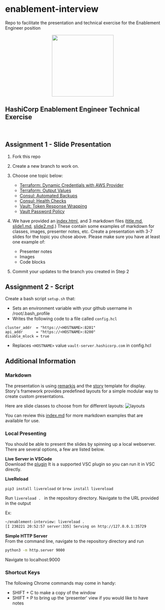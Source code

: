 # enablement-interview
Repo to facilitate the presentation and technical exercise for the Enablement Engineer position

<center>
<img width=200px src="https://hashicorp.github.io/field-workshops-assets/assets/logos/HashiCorp_Icon_Black.png" />
</center>

## HashiCorp Enablement Engineer Technical Exercise

<br>

## Assignment 1 - Slide Presentation

1. Fork this repo

2. Create a new branch to work on.

3. Choose one topic below:

   - [Terraform: Dynamic Credentials with AWS Provider](https://developer.hashicorp.com/terraform/cloud-docs/workspaces/dynamic-provider-credentials/aws-configuration)
   - [Terraform: Output Values](https://developer.hashicorp.com/terraform/language/values/outputs)
   - [Consul: Automated Backups](https://developer.hashicorp.com/consul/docs/enterprise/backups)
   - [Consul: Health Checks](https://developer.hashicorp.com/consul/docs/discovery/checks)
   - [Vault: Token Response Wrapping](https://developer.hashicorp.com/vault/docs/concepts/response-wrapping)
   - [Vault Password Policy](https://developer.hashicorp.com/vault/docs/concepts/password-policies)

4. We have provided an [index.html](index.html), and 3 markdown files ([title.md](title.md), [slide1.md](slide1.md), [slide2.md](slide2.md).) These contain some examples of markdown for classes, images, presenter notes, etc. Create a presentation with 3-7 slides for the topic you chose above. Please make sure you have at least one example of:

   - Presenter notes
   - Images
   - Code blocks

5. Commit your updates to the branch you created in Step 2

## Assignment 2 - Script

Create a bash script  `setup.sh` that:

- Sets an environment variable with your github username in /root/.bash_profile
- Writes the following code to a file called `config.hcl`

```hcl
cluster_addr  = "https://<HOSTNAME>:8201"
api_addr      = "https://<HOSTNAME>:8200"
disable_mlock = true
````

- Replaces `<HOSTNAME>` value `vault-server.hashicorp.com` in config.hcl

## Additional Information

### Markdown

The presentation is using [remarkjs](https://remarkjs.com/) and the [story](https://github.com/xaprb/story/tree/master) template for display. Story's framework provides predefined layouts for a simple modular way to create custom presentations.

Here are slide classes to choose from for different layouts:
![layouts](./assets/images/layouts.png)

You can review this [index.md](https://raw.githubusercontent.com/xaprb/story/master/exampleSite/content/slides/adirondack/index.md) for more markdown examples that are available for use.

### Local Presenting

You should be able to present the slides by spinning up a local webserver. There are several options, a few are listed below.

**Live Server in VSCode** <br>
Download the [plugin](https://marketplace.visualstudio.com/items?itemName=ritwickdey.LiveServer) It is a supported VSC plugin so you can run it in VSC directly.

**LiveReload**

`pip3 install livereload` or `brew install livereload`

Run `livereload . ` in the repository directory. Navigate to the URL provided in the output

Ex:

```bash
~/enablement-interview: livereload .
[I 230221 20:52:57 server:335] Serving on http://127.0.0.1:35729
````

**Simple HTTP Server** <br>
From the command line, navigate to the repository directory and run

```bash
python3 -m http.server 9000
```

Navigate to localhost:9000

### Shortcut Keys

The following Chrome commands may come in handy:

- SHIFT + C to make a copy of the window
- SHIFT + P to bring up the 'presenter' view if you would like to have notes
